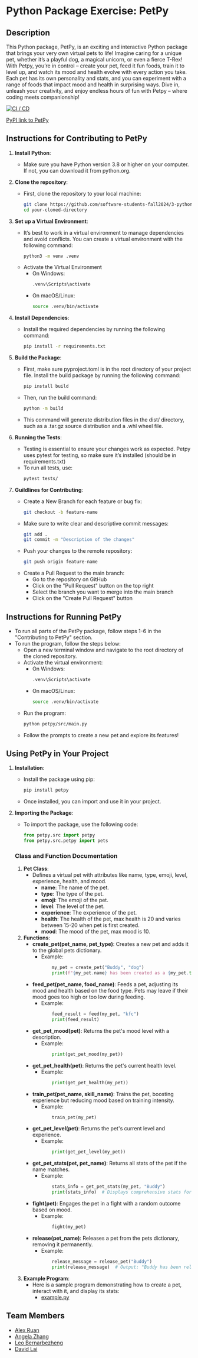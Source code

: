 # Python Package Exercise: PetPy

## Description
This Python package, PetPy, is an exciting and interactive Python package that brings your very own virtual pets to life! Imagine caring for a unique pet, whether it’s a playful dog, a magical unicorn, or even a fierce T-Rex! With Petpy, you’re in control – create your pet, feed it fun foods, train it to level up, and watch its mood and health evolve with every action you take. Each pet has its own personality and stats, and you can experiment with a range of foods that impact mood and health in surprising ways. Dive in, unleash your creativity, and enjoy endless hours of fun with Petpy – where coding meets companionship!

[![CI / CD](https://github.com/software-students-fall2024/3-python-package-job-offer-plz/actions/workflows/build-and-test.yml/badge.svg)](https://github.com/software-students-fall2024/3-python-package-job-offer-plz/actions/workflows/build-and-test.yml)

[PyPI link to PetPy](https://pypi.org/project/petpypi/0.1.0/)

## Instructions for Contributing to PetPy
1. **Install Python**:
    - Make sure you have Python version 3.8 or higher on your computer. If not, you can download it from python.org.

2. **Clone the repository**:
    - First, clone the repository to your local machine:
        ```bash
        git clone https://github.com/software-students-fall2024/3-python-package-job-offer-plz.git
        cd your-cloned-directory
        ```

3. **Set up a Virtual Environment**:
    - It’s best to work in a virtual environment to manage dependencies and avoid conflicts. You can create a virtual environment with the following command:
        ```bash
        python3 -m venv .venv
        ```
    - Activate the Virtual Environment
        - On Windows:
            ```bash
            .venv\Scripts\activate
            ```
        - On macOS/Linux:
            ```bash
            source .venv/bin/activate
            ```

4. **Install Dependencies**:
    - Install the required dependencies by running the following command:
        ```bash
        pip install -r requirements.txt
        ```

5. **Build the Package**:
    - First, make sure pyproject.toml is in the root directory of your project file. Install the build package by running the following command:
        ```bash
        pip install build
        ```
    - Then, run the build command:
        ```bash
        python -m build
        ```
    - This command will generate distribution files in the dist/ directory, such as a .tar.gz source distribution and a .whl wheel file.

6. **Running the Tests**:
    - Testing is essential to ensure your changes work as expected. Petpy uses pytest for testing, so make sure it’s installed (should be in requirements.txt)
    - To run all tests, use:
        ```bash
        pytest tests/
        ```
7. **Guildlines for Contributing**:
    - Create a New Branch for each feature or bug fix:
        ```bash
        git checkout -b feature-name
        ```
    - Make sure to write clear and descriptive commit messages:
        ```bash
        git add .
        git commit -m "Description of the changes"
        ```
    - Push your changes to the remote repository:
        ```bash
        git push origin feature-name
        ```
    - Create a Pull Request to the main branch:
        - Go to the repository on GitHub
        - Click on the "Pull Request" button on the top right
        - Select the branch you want to merge into the main branch
        - Click on the "Create Pull Request" button

## Instructions for Running PetPy
- To run all parts of the PetPy package, follow steps 1-6 in the "Contributing to PetPy" section.
- To run the program, follow the steps below:
    - Open a new terminal window and navigate to the root directory of the cloned repository.
    - Activate the virtual environment:
        - On Windows:
            ```bash
            .venv\Scripts\activate
            ```
        - On macOS/Linux:
            ```bash
            source .venv/bin/activate
            ```
    - Run the program:
        ```bash
        python petpy/src/main.py
        ```
    - Follow the prompts to create a new pet and explore its features!

## Using PetPy in Your Project
1. **Installation**:
    - Install the package using pip:
        ```bash
        pip install petpy
        ```
    - Once installed, you can import and use it in your project.

2. **Importing the Package**:
    - To import the package, use the following code:
        ```python
        from petpy.src import petpy
        from petpy.src.petpy import pets
        ```
    ### Class and Function Documentation
    1. **Pet Class**:
        - Defines a virtual pet with attributes like name, type, emoji, level, experience, health, and mood.
            - **name**: The name of the pet.
            - **type**: The type of the pet.
            - **emoji**: The emoji of the pet.
            - **level**: The level of the pet.
            - **experience**: The experience of the pet.
            - **health**: The health of the pet, max health is 20 and varies between 15-20 when pet is first created.
            - **mood**: The mood of the pet, max mood is 10.
    2. **Functions**:
        - **create_pet(pet_name, pet_type)**: Creates a new pet and adds it to the global pets dictionary.
            - Example:
                ```python
                    my_pet = create_pet("Buddy", "dog")
                    print(f"{my_pet.name} has been created as a {my_pet.type}!")
                ```
        - **feed_pet(pet_name, food_name)**: Feeds a pet, adjusting its mood and health based on the food type. Pets may leave if their mood goes too high or too low during feeding.
            - Example:
                ```python
                    feed_result = feed(my_pet, "kfc")
                    print(feed_result)  
                ```
        - **get_pet_mood(pet)**: Returns the pet's mood level with a description.
            - Example:
                ```python
                    print(get_pet_mood(my_pet))
                ```
        - **get_pet_health(pet)**: Returns the pet's current health level.
            - Example:
                ```python
                    print(get_pet_health(my_pet))
                ```
        - **train_pet(pet_name, skill_name)**: Trains the pet, boosting experience but reducing mood based on training intensity.
            - Example:
                ```python
                    train_pet(my_pet)
                ```
        - **get_pet_level(pet)**: Returns the pet's current level and experience.
            - Example:
                ```python
                    print(get_pet_level(my_pet))
                ```
        - **get_pet_stats(pet, pet_name)**: Returns all stats of the pet if the name matches.
            - Example:
                ```python
                    stats_info = get_pet_stats(my_pet, "Buddy")
                    print(stats_info)  # Displays comprehensive stats for Buddy.
                ```
        - **fight(pet)**: Engages the pet in a fight with a random outcome based on mood.
            - Example:
                ```python
                    fight(my_pet)   
                ```
        - **release(pet_name)**: Releases a pet from the pets dictionary, removing it permanently.
            - Example:  
                ```python                    
                    release_message = release_pet("Buddy")
                    print(release_message)  # Output: "Buddy has been released :("
                ```
    3. **Example Program**:
        - Here is a sample program demonstrating how to create a pet, interact with it, and display its stats:
            - [example.py](https://github.com/software-students-fall2024/3-python-package-job-offer-plz/blob/main/example.py)

## Team Members    
- [Alex Ruan](https://github.com/axruan)
- [Angela Zhang](https://github.com/angelazzh)
- [Leo Bernarbezheng](https://github.com/leonaurdo)
- [David Lai](https://github.com/danonymouse)
